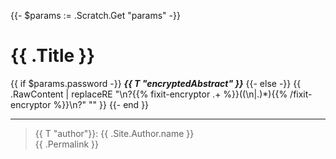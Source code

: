{{- $params := .Scratch.Get "params" -}}
# {{ .Title }}

{{ if $params.password -}}
  ***{{ T "encryptedAbstract" }}***
{{- else -}}
  {{ .RawContent | replaceRE "\n?{{% fixit-encryptor .+ %}}((\n|.)*){{% /fixit-encryptor %}}\n?" "" }}
{{- end }}

---

> {{ T "author"}}: {{ .Site.Author.name }}  
> {{ .Permalink }}
